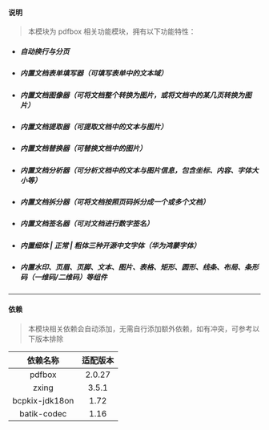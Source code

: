 #### 说明

> 本模块为 pdfbox 相关功能模块，拥有以下功能特性：

- ##### 自动换行与分页
- ##### 内置文档表单填写器（可填写表单中的文本域）
- ##### 内置文档图像器（可将文档整个转换为图片，或将文档中的某几页转换为图片）
- ##### 内置文档提取器（可提取文档中的文本与图片）
- ##### 内置文档替换器（可替换文档中的图片）
- ##### 内置文档分析器（可分析文档中的文本与图片信息，包含坐标、内容、字体大小等）
- ##### 内置文档拆分器（可将文档按照页码拆分成一个或多个文档）
- ##### 内置文档签名器（可对文档进行数字签名）
- ##### 内置细体 | 正常 | 粗体三种开源中文字体（华为鸿蒙字体）
- ##### 内置水印、页眉、页脚、文本、图片、表格、矩形、圆形、线条、布局、条形码（一维码/二维码）等组件

---

#### 依赖
> 本模块相关依赖会自动添加，无需自行添加额外依赖，如有冲突，可参考以下版本排除

|      依赖名称      |  适配版本  |
|:--------------:|:------:|
|     pdfbox     | 2.0.27 |
|     zxing      | 3.5.1  |
| bcpkix-jdk18on |  1.72  |
|  batik-codec   |  1.16  |
